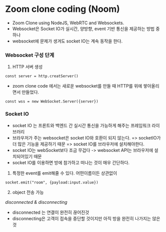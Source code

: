 # Zoom clone coding (Noom)
- Zoom Clone using NodeJS,  WebRTC and Websockets.
- Websocket은 Socket IO가 실시간, 양방향, event 기반 통신을 제공하는 방법 중 하나
- websocket에 문제가 생겨도 socket IO는 계속 동작을 한다.

### Websocket 구성 단계
1. HTTP 서버 생성
```
const server = http.creatServer()
```
- zoom clone code 에서는 새로운 websocket를 만들 때 HTTP를 위에 쌓아올리면서 만들었다.
```
const wss = new WebSocket.Server({server})
```


### Socket IO
- socket IO 는 프론트와 백엔드 간 실시간 통신을 가능하게 해주는 프레임워크 라이브러리
- 브라우저가 주는 websocket은 socket IO와 호환이 되지 않는다. => socketIO가 더 많은 기능을 제공하기 때문 => socket IO를 브라우저에 설치해야한다.
- socket IO는 webSocket보다 조금 무겁다 -> websocket API는 브라우저에 설치되어있기 때문
- socket IO를 이용하면 방에 참가하고 떠나는 것이 매우 간단하다.

1. 특정한 event를 emit해줄 수 있다. 어떤이름이든 상관없이
```
socket.emit("room", {payload:input.value})
```
2. object 전송 가능

_disconnected & disconnecting_
- disconnected 는 연결이 완전히 끊어진것
- disconnecting은 고객이 접속을 중단할 것이지만 아직 방을 완전히 나가지는 않은 것